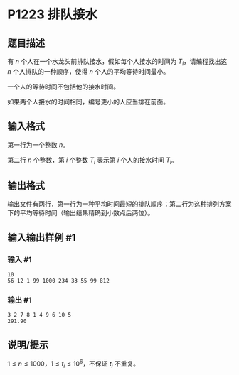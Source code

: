 # P1223 排队接水

## 题目描述

有 $n$ 个人在一个水龙头前排队接水，假如每个人接水的时间为 $T_i$，请编程找出这 $n$ 个人排队的一种顺序，使得 $n$ 个人的平均等待时间最小。

一个人的等待时间不包括他的接水时间。

如果两个人接水的时间相同，编号更小的人应当排在前面。

## 输入格式

第一行为一个整数 $n$。

第二行 $n$ 个整数，第 $i$ 个整数 $T_i$ 表示第 $i$ 个人的接水时间 $T_i$。

## 输出格式

输出文件有两行，第一行为一种平均时间最短的排队顺序；第二行为这种排列方案下的平均等待时间（输出结果精确到小数点后两位）。

## 输入输出样例 #1

### 输入 #1

```
10 
56 12 1 99 1000 234 33 55 99 812
```

### 输出 #1

```
3 2 7 8 1 4 9 6 10 5
291.90
```

## 说明/提示

$1\le n \leq 1000$，$1\le t_i \leq 10^6$，不保证 $t_i$ 不重复。